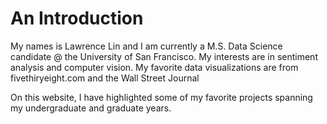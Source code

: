 # An Introduction

My names is Lawrence Lin and I am currently a M.S. Data Science candidate @ the University of San Francisco. My interests are in sentiment analysis and computer vision. My favorite data visualizations are from fivethiryeight.com and the Wall Street Journal

On this website, I have highlighted some of my favorite projects spanning my undergraduate and graduate years. 



